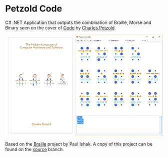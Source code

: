 # Petzold Code

C# .NET Application that outputs the combination of Braille, Morse and Binary seen on the cover of [Code](http://charlespetzold.com/code/index.html) by [Charles Petzold](http://charlespetzold.com/).

![Book Cover and Screenshot](https://raw.githubusercontent.com/idiotandrobot/petzold-code/master/README/Cover%20and%20Screenshot.png)

Based on the [Braille](https://code.msdn.microsoft.com/windowsdesktop/Drawing-Braille-Characters-920dbcea) project by Paul Ishak. A copy of this project can be found on the [source](https://github.com/idiotandrobot/petzold-code/tree/source) branch.
